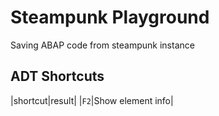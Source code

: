 # Steampunk Playground

Saving ABAP code from steampunk instance

## ADT Shortcuts

|shortcut|result|
|`F2`|Show element info|
